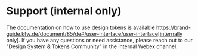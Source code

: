 # Support (internal only)

The documentation on how to use design tokens is available https://brand-guide.kfw.de/document/85/de#/user-interface/user-interface[internally only]. If you have any questions or need assistance, please reach out to our "Design System & Tokens Community" in the internal Webex channel.
